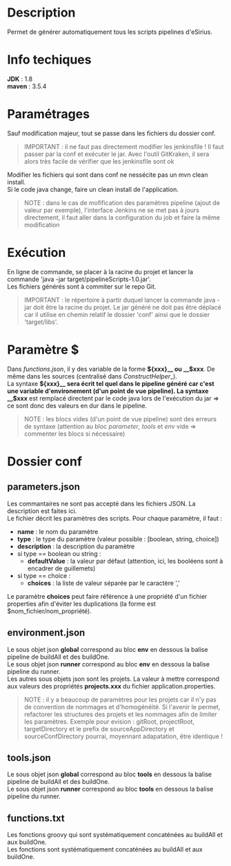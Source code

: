 # Description

Permet de générer automatiquement tous les scripts pipelines d'eSirius.

# Info techiques

**JDK** : 1.8  
**maven** : 3.5.4

# Paramétrages

Sauf modification majeur, tout se passe dans les fichiers du dossier conf.  

> IMPORTANT : il ne faut pas directement modifier les jenkinsfile ! Il faut passer par la conf et exécuter le jar. Avec l'outil GitKraken, il sera alors très facile de vérifier que les jenkinsfile sont ok

Modifier les fichiers qui sont dans conf ne nessécite pas un mvn clean install.  
Si le code java change, faire un clean install de l'application.

> NOTE : dans le cas de mofification des paramètres pipeline (ajout de valeur par exemple), l'interface Jenkins ne se met pas à jours directement, il faut aller dans la configuration du job et faire la même modification

# Exécution

En ligne de commande, se placer à la racine du projet et lancer la commande 'java -jar target/pipelineScripts-1.0.jar'.  
Les fichiers générés sont à commiter sur le repo Git.

> IMPORTANT : le répertoire à partir duquel lancer la commande java -jar doit être la racine du projet. Le jar généré ne doit pas être déplacé car il utilise en chemin relatif le dossier 'conf' ainsi que le dossier 'target/libs'. 

# Paramètre $

Dans _functions.json_, il y des variable de la forme __${xxx}__ ou __$xxx__. De même dans les sources (centralisé dans _ConstructHelper__).  
La syntaxe __${xxx}__ sera écrit tel quel dans le pipeline généré car c'est une variable d'environement (d'un point de vue pipeline).  
La syntaxe __$xxx__ est remplacé directent par le code java lors de l'exécution du jar => ce sont donc des valeurs en dur dans le pipeline.  

> NOTE : les blocs vides (d'un point de vue pipeline) sont des erreurs de syntaxe (attention au bloc _parameter_, _tools_ et _env_ vide => commenter les blocs si nécessaire) 

# Dossier conf 
## parameters.json

Les commantaires ne sont pas accepté dans les fichiers JSON. La description est faites ici.  
Le fichier décrit les paramètres des scripts. Pour chaque paramètre, il faut :

 * **name** : le nom du paramètre
 * **type** : le type du paramètre (valeur possible : [boolean, string, choice])
 * **description** : la description du paramètre
 * si type == boolean ou string :  
 	* **defaultValue** : la valeur par défaut (attention, ici, les booléens sont à encadrer de guillemets)  
 * si type == choice :  
 	* **choices** : la liste de valeur séparée par le caractère ','  
 	
Le paramètre **choices** peut faire référence à une propriété d'un fichier properties afin d'éviter les duplications (la forme est $nom_fichier/nom_propriété).

## environment.json

Le sous objet json **global** correspond au bloc **env** en dessous la balise pipeline de buildAll et des buildOne.  
Le sous objet json **runner** correspond au bloc **env** en dessous la balise pipeline du runner.  
Les autres sous objets json sont les projets. La valeur à mettre correspond aux valeurs des propriétés **projects.xxx** du fichier application.properties.  

> NOTE : il y a beaucoup de paramètres pour les projets car il n'y pas de convention de nommages et d'homogénéité. Si l'avenir le permet, refactorer les structures des projets et les nommages afin de limiter les paramètres. Exemple pour evision : gitRoot, projectRoot, targetDirectory et le prefix de sourceAppDirectory et sourceConfDirectory pourrai, moyennant adapatation, être identique !

## tools.json

Le sous objet json **global** correspond au bloc **tools** en dessous la balise pipeline de buildAll et des buildOne.  
Le sous objet json **runner** correspond au bloc **tools** en dessous la balise pipeline du runner.  

## functions.txt

Les fonctions groovy qui sont systématiquement concaténées au buildAll et aux buildOne.  
Les fonctions sont systématiquement concaténées au buildAll et aux buildOne.